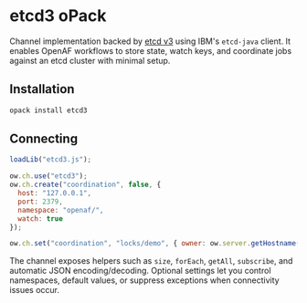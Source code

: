 # etcd3 oPack

Channel implementation backed by [etcd v3](https://etcd.io/) using IBM's `etcd-java` client. It enables OpenAF workflows to store
state, watch keys, and coordinate jobs against an etcd cluster with minimal setup.

## Installation

```bash
opack install etcd3
```

## Connecting

```javascript
loadLib("etcd3.js");

ow.ch.use("etcd3");
ow.ch.create("coordination", false, {
  host: "127.0.0.1",
  port: 2379,
  namespace: "openaf/",
  watch: true
});

ow.ch.set("coordination", "locks/demo", { owner: ow.server.getHostname(), at: Date.now() });
```

The channel exposes helpers such as `size`, `forEach`, `getAll`, `subscribe`, and automatic JSON encoding/decoding. Optional
settings let you control namespaces, default values, or suppress exceptions when connectivity issues occur.
